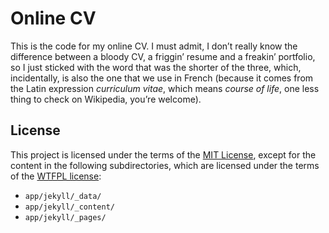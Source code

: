 # Online CV

This is the code for my online CV. I must admit, I don’t really know the
difference between a bloody CV, a friggin’ resume and a freakin’ portfolio, so I
just sticked with the word that was the shorter of the three, which, incidentally,
is also the one that we use in French (because it comes from the Latin expression
*curriculum vitae*, which means *course of life*, one less thing to check on
Wikipedia, you’re welcome).

## License

This project is licensed under the terms of the [MIT License](https://opensource.org/licenses/MIT),
except for the content in the following subdirectories, which are licensed under
the terms of the [WTFPL license](http://www.wtfpl.net/):

* `app/jekyll/_data/`
* `app/jekyll/_content/`
* `app/jekyll/_pages/`
